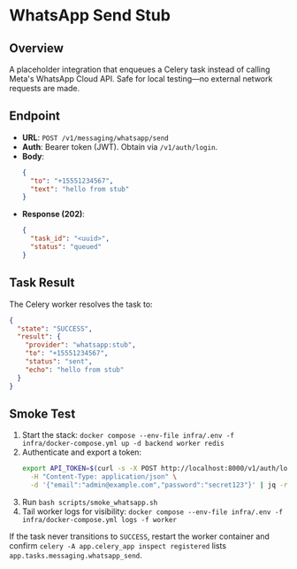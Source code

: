 # WhatsApp Send Stub

## Overview
A placeholder integration that enqueues a Celery task instead of calling Meta's WhatsApp Cloud API. Safe for local testing—no external network requests are made.

## Endpoint
- **URL**: `POST /v1/messaging/whatsapp/send`
- **Auth**: Bearer token (JWT). Obtain via `/v1/auth/login`.
- **Body**:
  ```json
  {
    "to": "+15551234567",
    "text": "hello from stub"
  }
  ```
- **Response (202)**:
  ```json
  {
    "task_id": "<uuid>",
    "status": "queued"
  }
  ```

## Task Result
The Celery worker resolves the task to:
```json
{
  "state": "SUCCESS",
  "result": {
    "provider": "whatsapp:stub",
    "to": "+15551234567",
    "status": "sent",
    "echo": "hello from stub"
  }
}
```

## Smoke Test
1. Start the stack: `docker compose --env-file infra/.env -f infra/docker-compose.yml up -d backend worker redis`
2. Authenticate and export a token:
   ```bash
   export API_TOKEN=$(curl -s -X POST http://localhost:8000/v1/auth/login \
     -H "Content-Type: application/json" \
     -d '{"email":"admin@example.com","password":"secret123"}' | jq -r .access_token)
   ```
3. Run `bash scripts/smoke_whatsapp.sh`
4. Tail worker logs for visibility: `docker compose --env-file infra/.env -f infra/docker-compose.yml logs -f worker`

If the task never transitions to `SUCCESS`, restart the worker container and confirm `celery -A app.celery_app inspect registered` lists `app.tasks.messaging.whatsapp_send`.
